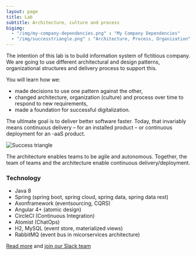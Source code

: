 ```yaml
---
layout: page
title: Lab
subtitle: Architecture, culture and process
bigimg:
  - "/img/my-company-dependencies.png" : "My Company Dependencies"
  - "/img/successtriangle.png" : "Architecture, Process, Organization"
---
```


The intention of this lab is to build information system of fictitious company. We are going to use different architectural and design patterns, organizational structures and delivery process to support this.

You will learn how we:

- made decisions to use one pattern against the other,
- changed architecture, organization (culture) and process over time to respond to new requirements,
- made a foundation for successful digitalization.

The ultimate goal is to deliver better software faster. Today, that invariably means continuous delivery – for an installed product – or continuous deployment for an -aaS product.

![Success triangle](https://github.com/ivans-innovation-lab/ivans-innovation-lab.github.io/raw/master/img/successtriangle.png)

The architecture enables teams to be agile and autonomous. Together, the team of teams and the architecture enable continuous delivery/deployment. 

### Technology

- Java 8
- Spring (spring boot, spring cloud, spring data, spring data rest)
- Axonframework (eventsourcing, CQRS)
- Angular 4+ (atomic design)
- CircleCI (Continuous Integration)
- Atomist (ChatOps)
- H2, MySQL (event store, materialized views)
- RabbitMQ (event bus in micorservices architecture)

[Read more](https://www.gitbook.com/read/book/ivans-innovation-lab/my-company) and [join our Slack team](https://communityinviter.com/apps/idugalic/idugalic)


<div id="CommunityInviter"></div>
<script>
  window.CommunityInviterAsyncInit = function () {
    CommunityInviter.init({
      app_url:'idugalic',
      team_id:'idugalic'
   })
  };

  (function(d, s, id){
    var js, fjs = d.getElementsByTagName(s)[0];
    if (d.getElementById(id)) {return;}
    js = d.createElement(s); js.id = id;
    js.src = "https://communityinviter.com/js/communityinviter.js";
    fjs.parentNode.insertBefore(js, fjs);
  }(document, 'script', 'Community_Inviter'));
</script>

